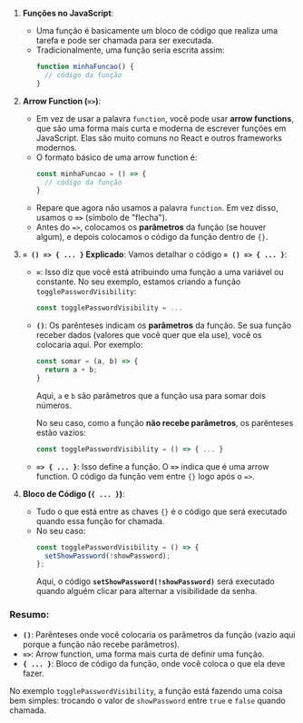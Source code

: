 1. **Funções no JavaScript**:
   - Uma função é basicamente um bloco de código que realiza uma tarefa e pode ser chamada para ser executada.
   - Tradicionalmente, uma função seria escrita assim:
     ```javascript
     function minhaFuncao() {
       // código da função
     }
     ```

2. **Arrow Function (`=>`)**:
   - Em vez de usar a palavra `function`, você pode usar **arrow functions**, que são uma forma mais curta e moderna de escrever funções em JavaScript. Elas são muito comuns no React e outros frameworks modernos.
   - O formato básico de uma arrow function é:
     ```javascript
     const minhaFuncao = () => {
       // código da função
     }
     ```
   - Repare que agora não usamos a palavra `function`. Em vez disso, usamos o **`=>`** (símbolo de "flecha"). 
   - Antes do `=>`, colocamos os **parâmetros** da função (se houver algum), e depois colocamos o código da função dentro de `{}`.

3. **`= () => { ... }` Explicado**:
   Vamos detalhar o código **`= () => { ... }`**:

   - **`=`**: Isso diz que você está atribuindo uma função a uma variável ou constante. No seu exemplo, estamos criando a função `togglePasswordVisibility`:
     ```javascript
     const togglePasswordVisibility = ...
     ```
   
   - **`()`**: Os parênteses indicam os **parâmetros** da função. Se sua função receber dados (valores que você quer que ela use), você os colocaria aqui. Por exemplo:
     ```javascript
     const somar = (a, b) => {
       return a + b;
     }
     ```
     Aqui, `a` e `b` são parâmetros que a função usa para somar dois números. 

     No seu caso, como a função **não recebe parâmetros**, os parênteses estão vazios:
     ```javascript
     const togglePasswordVisibility = () => { ... }
     ```
   
   - **`=> { ... }`**: Isso define a função. O **`=>`** indica que é uma arrow function. O código da função vem entre `{}` logo após o `=>`.

4. **Bloco de Código (`{ ... }`)**:
   - Tudo o que está entre as chaves `{}` é o código que será executado quando essa função for chamada.
   - No seu caso:
     ```javascript
     const togglePasswordVisibility = () => {
       setShowPassword(!showPassword);
     };
     ```
     Aqui, o código **`setShowPassword(!showPassword)`** será executado quando alguém clicar para alternar a visibilidade da senha.

### Resumo:

- **`()`**: Parênteses onde você colocaria os parâmetros da função (vazio aqui porque a função não recebe parâmetros).
- **`=>`**: Arrow function, uma forma mais curta de definir uma função.
- **`{ ... }`**: Bloco de código da função, onde você coloca o que ela deve fazer.

No exemplo `togglePasswordVisibility`, a função está fazendo uma coisa bem simples: trocando o valor de `showPassword` entre `true` e `false` quando chamada.